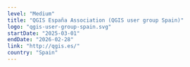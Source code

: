```yaml
---
level: "Medium"
title: "QGIS España Association (QGIS user group Spain)"
logo: "qgis-user-group-spain.svg"
startDate: "2025-03-01"
endDate: "2026-02-28"
link: "http://qgis.es/"
country: "Spain"
---
```

